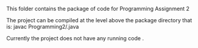 This folder contains the package of code for Programming Assignment 2

The project can be compiled at the level above the package directory
that is: javac Programming2/<ClassName>.java

Currently the project does not have any running code .